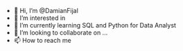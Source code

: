 - 👋 Hi, I’m @DamianFijal
- 👀 I’m interested in 
- 🌱 I’m currently learning SQL and Python for Data Analyst
- 💞️ I’m looking to collaborate on ...
- 📫 How to reach me 

<!---
DamianFijal/DamianFijal is a ✨ special ✨ repository because its `README.md` (this file) appears on your GitHub profile.
You can click the Preview link to take a look at your changes.
--->
